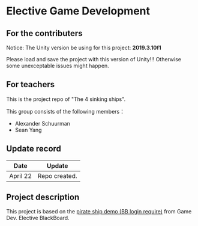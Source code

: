 # Elective Game Development

## For the contributers
Notice: The Unity version be using for this project: **2019.3.10f1**

Please load and save the project with this version of Unity!!! Otherwise some unexceptable issues might happen.

## For teachers
This is the project repo of "The 4 sinking ships".

This group consists of the following members：
* Alexander Schuurman
* Sean Yang

## Update record
Date | Update
--- | ---
April 22 | Repo created.

## Project description
This project is based on the [pirate ship demo (BB login require)](https://blackboard.hanze.nl/bbcswebdav/pid-4785081-dt-content-rid-47415337_2/xid-47415337_2) from Game Dev. Elective BlackBoard.
